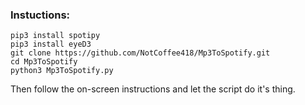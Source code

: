 ### Instuctions:
```
pip3 install spotipy
pip3 install eyeD3
git clone https://github.com/NotCoffee418/Mp3ToSpotify.git
cd Mp3ToSpotify
python3 Mp3ToSpotify.py
```
Then follow the on-screen instructions and let the script do it's thing.
